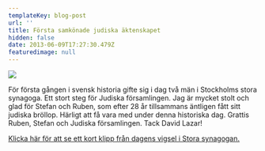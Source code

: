 ```yaml
---
templateKey: blog-post
url: ''
title: Första samkönade judiska äktenskapet
hidden: false
date: 2013-06-09T17:27:30.479Z
featuredimage: null
---
```


![](/uploads/img1-tv4cdn-se.jpeg)

För första gången i svensk historia gifte sig i dag två män i Stockholms stora synagoga. Ett stort steg för Judiska församlingen. Jag är mycket stolt och glad för Stefan och Ruben, som efter 28 år tillsammans äntligen fått sitt judiska bröllop. Härligt att få vara med under denna historiska dag. Grattis Ruben, Stefan och Judiska församlingen. Tack David Lazar!

[Klicka här för att se ett kort klipp från dagens vigsel i Stora synagogan.](http://www.tv4play.se/program/nyheterna?video_id=2376458)
